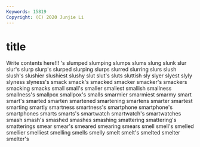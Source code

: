 ```yaml
---
Keywords: 15819
Copyright: (C) 2020 Junjie Li
---
```


# title

Write contents here!!!
's 
slumped 
slumping 
slumps 
slums
slung 
slunk 
slur 
slur's 
slurp 
slurp's 
slurped 
slurping 
slurps 
slurred
slurring 
slurs 
slush 
slush's 
slushier 
slushiest 
slushy 
slut 
slut's 
sluts
sluttish 
sly 
slyer 
slyest 
slyly 
slyness 
slyness's 
smack 
smack's 
smacked
smacker 
smacker's 
smackers 
smacking 
smacks 
small 
small's 
smaller 
smallest 
smallish
smallness 
smallness's 
smallpox 
smallpox's 
smalls 
smarmier 
smarmiest 
smarmy 
smart 
smart's
smarted 
smarten 
smartened 
smartening 
smartens 
smarter 
smartest 
smarting 
smartly 
smartness
smartness's 
smartphone 
smartphone's 
smartphones 
smarts 
smarts's 
smartwatch 
smartwatch's 
smartwatches 
smash
smash's 
smashed 
smashes 
smashing 
smattering 
smattering's 
smatterings 
smear 
smear's 
smeared
smearing 
smears 
smell 
smell's 
smelled 
smellier 
smelliest 
smelling 
smells 
smelly
smelt 
smelt's 
smelted 
smelter 
smelter's 
